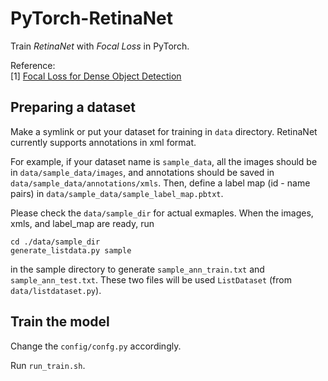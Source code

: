 # PyTorch-RetinaNet
Train _RetinaNet_ with _Focal Loss_ in PyTorch.

Reference:  
[1] [Focal Loss for Dense Object Detection](https://arxiv.org/abs/1708.02002)  


## Preparing a dataset
Make a symlink or put your dataset for training in `data` directory. RetinaNet currently supports annotations in xml format.

For example, if your dataset name is `sample_data`, all the images should be in `data/sample_data/images`, and annotations should be saved in `data/sample_data/annotations/xmls`. Then, define a label map (id - name pairs) in `data/sample_data/sample_label_map.pbtxt`.

Please check the `data/sample_dir` for actual exmaples. When the images, xmls, and label_map are ready, run
```
cd ./data/sample_dir
generate_listdata.py sample
```
in the sample directory to generate `sample_ann_train.txt` and `sample_ann_test.txt`. These two files will be used `ListDataset` (from `data/listdataset.py`).


## Train the model
Change the `config/confg.py` accordingly.

Run `run_train.sh`.
